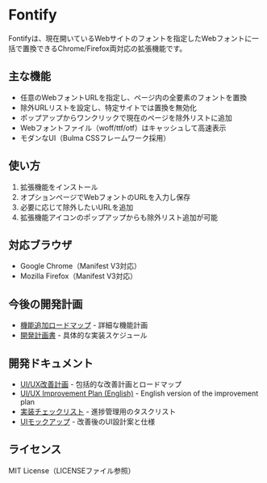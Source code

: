 # Fontify

Fontifyは、現在開いているWebサイトのフォントを指定したWebフォントに一括で置換できるChrome/Firefox両対応の拡張機能です。

## 主な機能
- 任意のWebフォントURLを指定し、ページ内の全要素のフォントを置換
- 除外URLリストを設定し、特定サイトでは置換を無効化
- ポップアップからワンクリックで現在のページを除外リストに追加
- Webフォントファイル（woff/ttf/otf）はキャッシュして高速表示
- モダンなUI（Bulma CSSフレームワーク採用）

## 使い方
1. 拡張機能をインストール
2. オプションページでWebフォントのURLを入力し保存
3. 必要に応じて除外したいURLを追加
4. 拡張機能アイコンのポップアップからも除外リスト追加が可能

## 対応ブラウザ
- Google Chrome（Manifest V3対応）
- Mozilla Firefox（Manifest V3対応）

## 今後の開発計画
- [機能追加ロードマップ](FEATURE_ROADMAP.md) - 詳細な機能計画
- [開発計画書](DEVELOPMENT_PLAN.md) - 具体的な実装スケジュール

## 開発ドキュメント
- [UI/UX改善計画](UI_UX_IMPROVEMENT_PLAN.md) - 包括的な改善計画とロードマップ
- [UI/UX Improvement Plan (English)](UI_UX_IMPROVEMENT_PLAN.en.md) - English version of the improvement plan
- [実装チェックリスト](IMPLEMENTATION_CHECKLIST.md) - 進捗管理用のタスクリスト
- [UIモックアップ](UI_MOCKUPS.md) - 改善後のUI設計案と仕様

## ライセンス
MIT License（LICENSEファイル参照）
